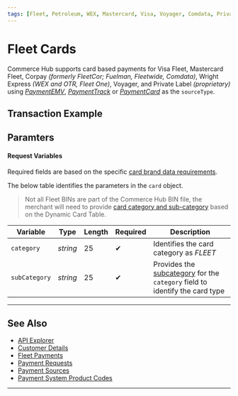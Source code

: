 ```yaml
---
tags: [Fleet, Petroleum, WEX, Mastercard, Visa, Voyager, Comdata, Private Label, Payment Sources, Payment Card, EMV, Track]
---
```


# Fleet Cards

Commerce Hub supports card based payments for Visa Fleet, Mastercard Fleet, Corpay *(formerly FleetCor; Fuelman, Fleetwide, Comdata)*, Wright Express *(WEX and OTR, Fleet One)*, Voyager, and Private Label *(proprietary)* using [*PaymentEMV*](?path=docs/In-Person/Encrypted-Payments/EMV.md), [*PaymentTrack*](?path=docs/In-Person/Encrypted-Payments/Track.md) or [*PaymentCard*](?path=docs/Resources/Guides/Payment-Sources/Payment-Card.md) as the `sourceType`.


## Transaction Example




## Paramters

#### Request Variables

Required fields are based on the specific [card brand data requirements](?path=docs/Resources/Guides/Payment-Sources/Fleet/Fleet-Brand-Req.md).

<!--
type: tab
titles: card
-->

The below table identifies the parameters in the `card` object.

<!-- theme: warning -->
> Not all Fleet BINs are part of the Commerce Hub BIN file, the merchant will need to provide [card category and sub-category](?path=docs/Resources/Master-Data/Card.md#category-and-sub-category) based on the Dynamic Card Table.

| Variable | Type | Length | Required | Description |
| -------- | -- | ------------ | ----------- |---|
| `category` | *string* | 25 |  &#10004; | Identifies the card category as *FLEET* |
| `subCategory` | *string* | 25 |  &#10004; | Provides the [subcategory](?path=docs/Resources/Master-Data/Card.md#category-and-sub-category) for the `category` field to identify the card type |

<!--
type: tab
-->

<!-- type: tab-end -->



---

## See Also

- [API Explorer](../api/?type=post&path=/payments/v1/charges)
- [Customer Details](?path=docs/Resources/Master-Data/Customer-Details.md)
- [Fleet Payments](?path=docs/Resources/Guides/Payment-Sources/Fleet/Fleet.md)
- [Payment Requests](?path=docs/Resources/API-Documents/Payments/Payments.md)
- [Payment Sources](?path=docs/Resources/Guides/Payment-Sources/Source-Type.md)
- [Payment System Product Codes](?path=docs/Resources/Master-Data/Payment-System-Product-Codes.md)

---

